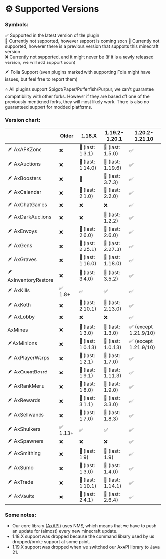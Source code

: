 # ⚙️ Supported Versions

### Symbols:

✅ Supported in the latest version of the plugin\
🔎 Currently not supported, however support is coming soon
🔨 Currently not supported, however there is a previous version that supports this minecraft version\
❌ Currently not supported, and it might never be (if it is a newly released version, we will add support soon)

🪶 Folia Support (even plugins marked with supporting Folia might have issues, but feel free to report them)

⭐ All plugins support Spigot/Paper/Pufferfish/Purpur, we can't guarantee compatibility with other forks.
However if they are based off one of the previously mentioned forks, they will most likely work.
There is also no guaranteed support for modded platforms.

### Version chart:

|                       | Older   | 1.18.X            | 1.19.2-1.20.1     | 1.20.2-1.21.10       |
|-----------------------|---------|-------------------|-------------------|----------------------|
| 🪶 AxAFKZone          | ❌       | 🔨 (last: 1.3.1)  | 🔨 (last: 1.5.0)  | ✅️                   |
| 🪶 AxAuctions         | ❌       | 🔨 (last: 1.14.0) | 🔨 (last: 1.19.6) | ✅                    |
| 🪶 AxBoosters         | ❌       | 🔨                | 🔨 (last: 3.7.3)  | ✅                    |
| 🪶 AxCalendar         | ❌       | 🔨 (last: 2.1.0)  | 🔨 (last: 2.2.0)  | ✅                    |
| 🪶 AxChatGames        | ❌       | ❌                 | ❌                 | ✅                    |
| 🪶 AxDarkAuctions     | ❌       | ❌                 | 🔨 (last: 1.2.2)  | ✅                    |
| 🪶 AxEnvoys           | ❌       | 🔨 (last: 2.6.0)  | 🔨 (last: 2.6.0)  | ✅                    |
| 🪶 AxGens             | ❌       | 🔨 (last: 2.25.1) | 🔨 (last: 2.27.3) | ✅                    |
| 🪶 AxGraves           | ❌       | 🔨 (last: 1.16.0) | 🔨 (last: 1.18.0) | ✅                    |
| 🪶 AxInventoryRestore | ❌       | 🔨 (last: 3.4.0)  | 🔨 (last: 3.5.2)  | ✅                    |
| 🪶 AxKills            | ✅ 1.8+  | ✅                 | ✅                 | ✅                    |
| 🪶 AxKoth             | ❌       | 🔨 (last: 2.10.1) | 🔨 (last: 2.13.0) | ✅                    |
| 🪶 AxLobby            | ❌       | ❌                 | ❌                 | ✅                    |
| AxMines               | ❌       | 🔨 (last: 1.3.0)  | 🔨 (last: 1.3.0)  | ✅ (except 1.21.9/10) |
| 🪶AxMinions           | ❌       | 🔨 (last: 1.0.13) | 🔨 (last: 1.0.13) | ✅ (except 1.21.9/10) |
| 🪶 AxPlayerWarps      | ❌       | 🔨 (last: 1.2.1)  | 🔨 (last: 1.7.0)  | ✅                    |
| 🪶 AxQuestBoard       | ❌       | 🔨 (last: 1.9.1)  | 🔨 (last: 1.11.3) | ✅                    |
| 🪶 AxRankMenu         | ❌       | 🔨 (last: 1.8.0)  | 🔨 (last: 1.9.0)  | ✅                    |
| 🪶 AxRewards          | ❌       | 🔨 (last: 3.1.1)  | 🔨 (last: 3.3.0)  | ✅                    |
| 🪶 AxSellwands        | ❌       | 🔨 (last: 1.7.0)  | 🔨 (last: 1.8.3)  | ✅                    |
| 🪶 AxShulkers         | ✅ 1.13+ | ✅                 | ✅                 | ✅                    |
| 🪶 AxSpawners         | ❌       | ❌                 | ❌                 | ✅                    |
| 🪶 AxSmithing         | ❌       | 🔨 (last: 1.9)    | 🔨 (last: 1.9)    | ✅                    |
| 🪶 AxSumo             | ❌       | 🔨 (last: 1.3.0)  | 🔨 (last: 1.4.0)  | ✅                    |
| 🪶 AxTrade            | ❌       | 🔨 (last: 1.10.1) | 🔨 (last: 1.14.1) | ✅                    |
| 🪶 AxVaults           | ❌       | 🔨 (last: 2.4.1)  | 🔨 (last: 2.6.4)  | ✅                    |

### Some notes:
- Our core library ([AxAPI](https://github.com/Artillex-Studios/AxAPI)) uses NMS, which means that we have to push an update for (almost) every new minecraft update.
- 1.18.X support was dropped because the command library used by us dropped/broke support at some point.
- 1.19.X support was dropped when we switched our AxAPI library to Java 21.
